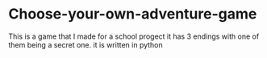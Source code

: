 # Choose-your-own-adventure-game
This is a game that I made for a school progect it has 3 endings  with one of them being a secret one. it is written in python
